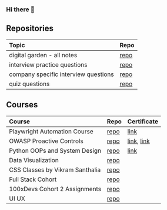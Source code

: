 ### Hi there 👋

<!--
**tanmayi-dev/tanmayi-dev** is a ✨ _special_ ✨ repository because its `README.md` (this file) appears on your GitHub profile.

Here are some ideas to get you started:

- 🔭 I’m currently working on ...
- 🌱 I’m currently learning ...
- 👯 I’m looking to collaborate on ...
- 🤔 I’m looking for help with ...
- 💬 Ask me about ...
- 📫 How to reach me: ...
- 😄 Pronouns: ...
- ⚡ Fun fact: ...
-->

## Repositories

|  Topic | Repo  |   
|:------|:-----|
| digital garden - all notes | [repo](https://github.com/tanmayi-dev/digital-garden) |
| interview practice questions | [repo](https://github.com/tanmayi-dev/interview-practice-questions) |
| company specific interview questions | [repo](https://github.com/tanmayi-dev/company-specific-interview-questions) |
| quiz questions | [repo](https://github.com/tanmayi-dev/quizzes) |


## Courses

|  Course | Repo  | Certificate |
|:------|:-----|:-----|
| Playwright Automation Course | [repo](https://github.com/tanmayi-dev/playwright-tesing-tool) | [link](https://github.com/tanmayi-dev/playwright-tesing-tool/blob/main/certificate/README.md) |
| OWASP Proactive Controls | [repo](https://github.com/tanmayi-dev/owasp-security-controls) | [link](https://github.com/tanmayi-dev/owasp-proactive-controls-2016/blob/main/certificate/README.md), [link](https://github.com/tanmayi-dev/master-owasp-web-application-security/blob/main/certificate/README.md) |
| Python OOPs and System Design| [repo](https://github.com/tanmayi-dev/python-oops-and-system-design) | [link]() |
| Data Visualization | [repo](https://github.com/tanmayi-dev/fcc-data-visualization) | |
| CSS Classes by Vikram Santhalia | [repo](https://github.com/tanmayi-dev/css-learning)  | |
| Full Stack Cohort | [repo](https://github.com/tanmayi-dev/full-stack-cohort)  | |
| 100xDevs Cohort 2 Assignments | [repo](https://github.com/tanmayi-dev/100xdevs-cohort-2-assignments)  | |
| UI UX | [repo](https://github.com/tanmayi-dev/ui-ux-design)  | |



<!---

## Private Repos
|  Topic | Repo  |   
|:------:|:-----:|
| links  | [links-dump](https://github.com/tanmayi-dev/links-dump) |
| my-links | [my-links](https://github.com/tanmayi-dev/my-links) |
| resources | [personal-resources](https://github.com/tanmayi-dev/personal-resources) |
| project-ideas | [ideas-and-plans](https://github.com/tanmayi-dev/ideas-plans-todos-references) |
| s1-learning | [sentinelone-learning](https://github.com/tanmayi-dev/sentinelone-learning)  |
| react | [namaste-react-cloned](https://github.com/tanmayi-dev/namaste-react-course) |
| interview questions and hiring challenges | [repo](https://github.com/tanmayi-dev/interview-questions-and-hiring-challenges) |

-->
